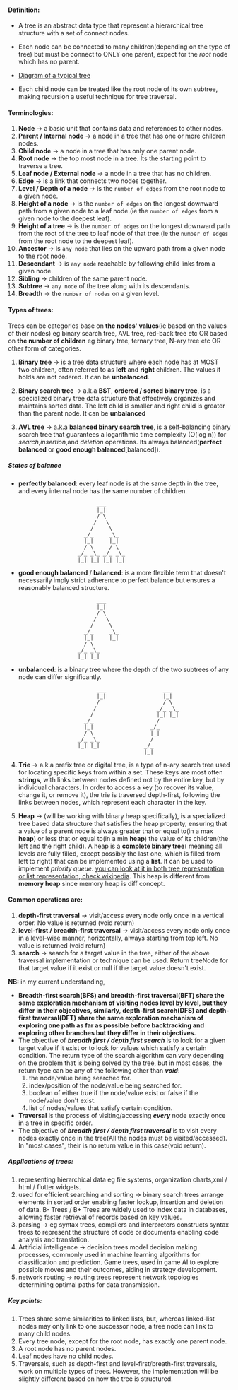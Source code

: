#### Definition:
- A tree is an abstract data type that represent a hierarchical tree structure with a set of connect nodes.

- Each node can be connected to many children(depending on the type of tree) but must be connect to ONLY one parent, expect for the *root* node which has no parent.

- [Diagram of a typical tree](https://www.geeksforgeeks.org/introduction-to-tree-data-structure-and-algorithm-tutorials/?ref=lbp)

- Each child node can be treated like the root node of its own subtree, making recursion a useful technique for tree traversal.

#### Terminologies:
1. **Node** -> a basic unit that contains data and references to other nodes. 
2. **Parent / Internal node** -> a node in a tree that has one or more children nodes.
3. **Child node** -> a node in a tree that has only one parent node.
4. **Root node** -> the top most node in a tree. Its the starting point to traverse a tree.
5. **Leaf node / External node** -> a node in a tree that has no children.
6. **Edge** -> is a link that connects two nodes together.
7. **Level / Depth of a node** -> is the `number of edges` from the root node to a given node.
8. **Height of a node** -> is the `number of edges` on the longest downward path from a given node to a leaf node.(ie the `number of edges` from a given node to the deepest leaf).
9. **Height of a tree** -> is the `number of edges` on the longest downward path from the root of the tree to leaf node of that tree.(ie the `number of edges` from the root node to the deepest leaf).
10. **Ancestor** -> is `any node` that lies on the upward path from a given node to the root node.
11. **Descendant** -> is `any node` reachable by following child links from a given node.
12. **Sibling** -> children of the same parent node.
13. **Subtree** -> `any node` of the tree along with its descendants.
14. **Breadth** -> the `number of nodes` on a given level.
    
    
#### Types of trees:
Trees can be categories base on **the nodes' values**(ie based on the values of their nodes) eg binary search tree, AVL tree, red-back tree etc OR based on **the number of children** eg binary tree, ternary tree, N-ary tree etc OR other form of categories.

<!-- **Here am listing a mix of diff types of trees that i will be working on not based on any categories:** -->

1. **Binary tree** -> is a tree data structure where each node has at MOST two children, often referred to as **left** and **right** children. The values it holds are not ordered. It can be **unbalanced**.
   
2. **Binary search tree** -> a.k.a **BST**, **ordered / sorted binary tree**, is a specialized binary tree data structure that effectively organizes and maintains sorted data. The left child is smaller and right child is greater than the parent node.  It can be **unbalanced**
   
3. **AVL tree** -> a.k.a **balanced binary search tree**, is a self-balancing binary search tree that guarantees a logarithmic time complexity (O(log n)) for *search*,*insertion*,and *deletion* operations. Its always balanced(**perfect balanced** or **good enough balanced**[balanced]).
   
  ##### States of balance
    
  - **perfectly balanced**: every leaf node is at the same depth in the tree, and every internal node has the same number of children.
```
                            ___
                            |_|
                            / \
                           /   \
                          /     \
                        _/_     _\_
                        |_|     |_|  
                        / \     / \
                      _/_ _\_ _/_ _\_
                      |_| |_| |_| |_|
```
   - **good enough balanced** / **balanced**: is a more flexible term that doesn't necessarily imply strict adherence to perfect balance but ensures a reasonably balanced structure.
```
                            ___
                            |_|
                            / \
                           /   \
                          /     \
                        _/_     _\_
                        |_|     |_|  
                        / \     
                      _/_ _\_ 
                      |_| |_|                         
```
  - **unbalanced**: is a binary tree where the depth of the two subtrees of any node can differ significantly.
```
                            ___                  ___
                            |_|                  |_|
                            /                    / \
                           /                   _/_ _\_
                          /                    |_| |_|
                        _/_                    /
                        |_|                  _/_
                        / \                  |_|
                      _/_ _\_                /
                      |_| |_|              _/_
                                           |_|  
```
4. **Trie** -> a.k.a prefix tree or digital tree, is a type of n-ary search tree used for locating specific keys from within a set. These keys are most often **strings**, with links between nodes defined not by the entire key, but by individual characters. In order to access a key (to recover its value, change it, or remove it), the trie is traversed depth-first, following the links between nodes, which represent each character in the key.
   
5. **Heap** ->  (will be working with binary heap specifically), is a specialized tree based data structure that satisfies the heap property, ensuring that a value of a parent node is always greater that or equal to(in a max **heap**) or less that or equal to(in a min **heap**) the value of its children(the left and the right child). A heap is a **complete binary tree**( meaning all levels are fully filled, except possibly the last one, which is filled from left to right) that can be implemented using a **list**. It can be used to implement *priority queue*. [you can look at it in both tree representation or list representation, check wikipedia](https://en.wikipedia.org/wiki/Heap_(data_structure)#/media/File:Max-Heap-new.svg). This heap is different from **memory heap** since memory heap is diff concept.
   

#### Common operations are:
1. **depth-first traversal** -> visit/access every node only once in a vertical order. No value is returned (void return)
2. **level-first / breadth-first traversal** -> visit/access every node only once in a level-wise manner, horizontally, always starting from top left. No value is returned (void return)
3. **search** -> search for a target value in the tree, either of the above traversal implementation or technique can be used. Return treeNode for that target value if it exist or null if the target value doesn't exist. 

**NB:**
in my current understanding,
- **Breadth-first search(BFS) and breadth-first traversal(BFT) share the same exploration mechanism of visiting nodes level by level, but they differ in their objectives, similarly, depth-first search(DFS) and depth-first traversal(DFT) share the same exploration mechanism of exploring one path as far as possible before backtracking and exploring other branches but they differ in their objectives.** 
 - The objective of ***breadth first / depth first search*** is to look for a given target value if it exist or to look for values which satisfy a certain condition. The return type of the search algorithm can vary depending on the problem that is being solved by the tree, but in most cases, the return type can be any of the following other than ***void***:
   1. the node/value being searched for.
   2. index/position of the node/value being searched for.
   3. boolean of either true if the node/value exist or false if the node/value don't exist.
   4. list of nodes/values that satisfy certain condition.
 - **Traversal** is the process of visiting/accessing ***every*** node exactly once in a tree in specific order. 
 - The objective of ***breadth first / depth first traversal*** is to visit every nodes exactly once in the tree(All the nodes must be visited/accessed). In "most cases", their is no return value in this case(void return).

##### Applications of trees:
1. representing hierarchical data eg file systems, organization charts,xml / html / flutter widgets.
2. used for efficient searching and sorting -> binary search trees arrange elements in sorted order enabling faster lookup, insertion and deletion of data. B- Trees / B+ Trees are widely used to index data in databases, allowing faster retrieval of records based on key values.
3. parsing -> eg syntax trees, compilers and interpreters constructs syntax trees to represent the structure of code or documents enabling code analysis and translation.
4. Artificial intelligence -> decision trees model decision making processes, commonly used in machine learning algorithms for classification and prediction. Game trees, used in game AI to explore possible moves and their outcomes, aiding in strategy development.
5. network routing -> routing trees represent network topologies determining optimal paths for data transmission.

##### Key points:
1. Trees share some similarities to linked lists, but, whereas linked-list nodes may
only link to one successor node, a tree node can link to many child nodes.
2. Every tree node, except for the root node, has exactly one parent node.
3. A root node has no parent nodes.
4. Leaf nodes have no child nodes.
5. Traversals, such as depth-first and level-first/breath-first traversals, work on multiple types
of trees. However, the implementation will be slightly different based on how the
tree is structured.

